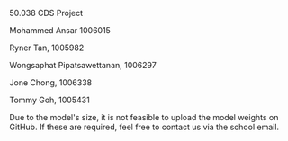 50.038 CDS Project

Mohammed Ansar 1006015

Ryner Tan, 1005982

Wongsaphat Pipatsawettanan, 1006297

Jone Chong, 1006338

Tommy Goh, 1005431


Due to the model's size, it is not feasible to upload the model weights on GitHub. If these are required, feel free to contact us via the school email.
